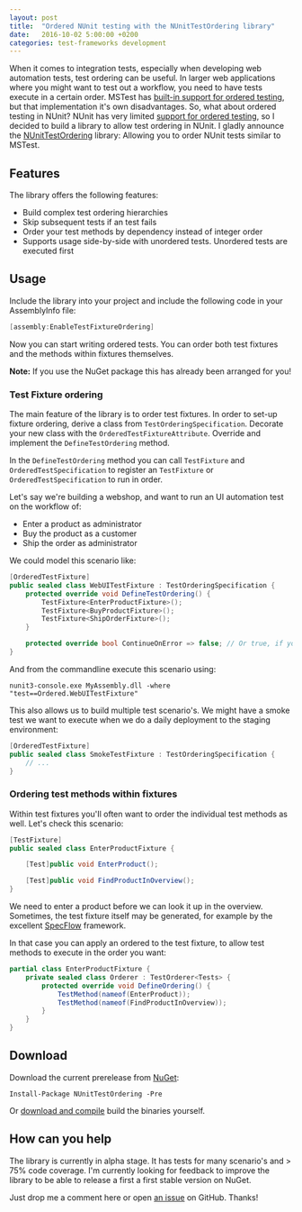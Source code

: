 ```yaml
---
layout: post
title:  "Ordered NUnit testing with the NUnitTestOrdering library"
date:   2016-10-02 5:00:00 +0200
categories: test-frameworks development
---
```


When it comes to integration tests, especially when developing web automation tests, test ordering can be useful. In larger web applications where you might want to test out a workflow, you need to have tests execute in a certain order. MSTest has [built-in support for ordered testing](/blog/2016/06/06/ordered-tests-with-nunit-mstest-xunit-pt2-mstest), but that implementation it's own disadvantages. So, what about ordered testing in NUnit? NUnit has very limited [support for ordered testing](/blog/2016/06/07/ordered-tests-with-nunit-mstest-xunit-pt3-nunit), so I decided to build a library to allow test ordering in NUnit. I gladly announce the [NUnitTestOrdering](https://github.com/Sebazzz/NUnitTestOrdering) library: Allowing you to order NUnit tests similar to MSTest.

## Features
The library offers the following features:

- Build complex test ordering hierarchies
- Skip subsequent tests if an test fails
- Order your test methods by dependency instead of integer order
- Supports usage side-by-side with unordered tests. Unordered tests are executed first

## Usage

Include the library into your project and include the following code in your AssemblyInfo file:

``` C#
[assembly:EnableTestFixtureOrdering]
```

Now you can start writing ordered tests. You can order both test fixtures and the methods within fixtures themselves.

**Note:** If you use the NuGet package this has already been arranged for you!

### Test Fixture ordering
The main feature of the library is to order test fixtures. In order to set-up fixture ordering, derive a class from `TestOrderingSpecification`. Decorate your new class with the `OrderedTestFixtureAttribute`. Override and implement the `DefineTestOrdering` method.

In the `DefineTestOrdering` method you can call `TestFixture` and `OrderedTestSpecification` to register an `TestFixture` or `OrderedTestSpecification` to run in order.

Let's say we're building a webshop, and want to run an UI automation test on the workflow of:

- Enter a product as administrator
- Buy the product as a customer
- Ship the order as administrator

We could model this scenario like:

``` C#
[OrderedTestFixture]
public sealed class WebUITestFixture : TestOrderingSpecification {
    protected override void DefineTestOrdering() {
        TestFixture<EnterProductFixture>();
        TestFixture<BuyProductFixture>();
        TestFixture<ShipOrderFixture>();
    }

    protected override bool ContinueOnError => false; // Or true, if you want to continue even if a child test fails, but in this case we depend on the workflow to complete, so we don't want to do that.
}
```

And from the commandline execute this scenario using:

	nunit3-console.exe MyAssembly.dll -where "test==Ordered.WebUITestFixture"

This also allows us to build multiple test scenario's. We might have a smoke test we want to execute when we do a daily deployment to the staging environment:

``` C#
[OrderedTestFixture]
public sealed class SmokeTestFixture : TestOrderingSpecification {
    // ...
}
```

### Ordering test methods within fixtures
Within test fixtures you'Il often want to order the individual test methods as well. Let's check this scenario:

``` C#
[TestFixture]
public sealed class EnterProductFixture {

	[Test]public void EnterProduct();

	[Test]public void FindProductInOverview();
}
```

We need to enter a product before we can look it up in the overview. Sometimes, the test fixture itself may be generated, for example by the excellent [SpecFlow](http://www.specflow.org/) framework. 

In that case you can apply an ordered to the test fixture, to allow test methods to execute in the order you want:

``` C#
partial class EnterProductFixture {
    private sealed class Orderer : TestOrderer<Tests> {
        protected override void DefineOrdering() {
            TestMethod(nameof(EnterProduct));
            TestMethod(nameof(FindProductInOverview));
        }
    }
}
```

## Download
Download the current prerelease from [NuGet](https://www.nuget.org/packages/NUnitTestOrdering/):

    Install-Package NUnitTestOrdering -Pre
    
Or [download and compile](https://github.com/Sebazzz/NUnitTestOrdering#building) build the binaries yourself.

## How can you help
The library is currently in alpha stage. It has tests for many scenario's and > 75% code coverage. I'm currently looking for feedback to improve the library to be able to release a first a first stable version on NuGet.

Just drop me a comment here or open [an issue](https://github.com/Sebazzz/NUnitTestOrdering/issues) on GitHub. Thanks!
